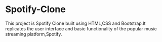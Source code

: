 # Spotify-Clone
This project is Spotify Clone built using HTML,CSS and Bootstrap.It replicates the user interface and basic functionality of the popular music streaming platform,Spotify.
